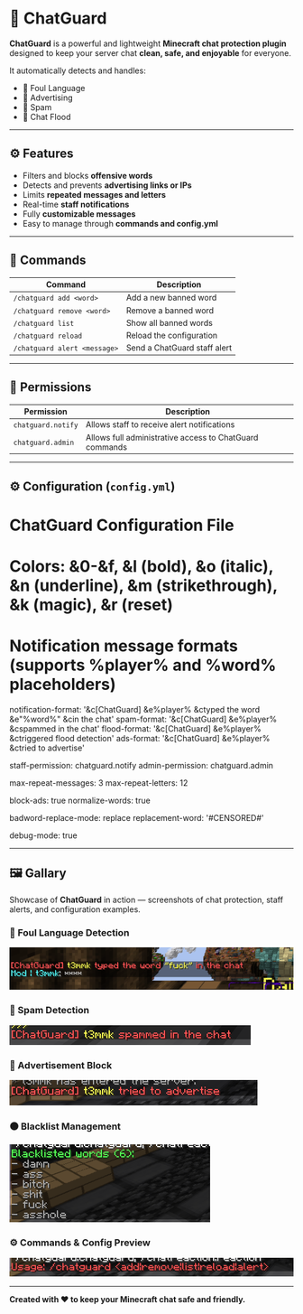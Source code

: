 # 💬 ChatGuard

**ChatGuard** is a powerful and lightweight **Minecraft chat protection plugin** designed to keep your server chat **clean, safe, and enjoyable** for everyone.

It automatically detects and handles:
- 🚫 Foul Language  
- 📢 Advertising  
- 🔁 Spam  
- 🌊 Chat Flood  

---

## ⚙️ Features

- Filters and blocks **offensive words**
- Detects and prevents **advertising links or IPs**
- Limits **repeated messages and letters**
- Real-time **staff notifications**
- Fully **customizable messages**
- Easy to manage through **commands and config.yml**

---

## 🧩 Commands

| Command | Description |
|----------|-------------|
| `/chatguard add <word>` | Add a new banned word |
| `/chatguard remove <word>` | Remove a banned word |
| `/chatguard list` | Show all banned words |
| `/chatguard reload` | Reload the configuration |
| `/chatguard alert <message>` | Send a ChatGuard staff alert |

---

## 🔑 Permissions

| Permission | Description |
|-------------|-------------|
| `chatguard.notify` | Allows staff to receive alert notifications |
| `chatguard.admin` | Allows full administrative access to ChatGuard commands |

---

## ⚙️ Configuration (`config.yml`)

# ChatGuard Configuration File
# Colors: &0-&f, &l (bold), &o (italic), &n (underline), &m (strikethrough), &k (magic), &r (reset)

# Notification message formats (supports %player% and %word% placeholders)
notification-format: '&c[ChatGuard] &e%player% &ctyped the word &e"%word%" &cin the chat'
spam-format: '&c[ChatGuard] &e%player% &cspammed in the chat'
flood-format: '&c[ChatGuard] &e%player% &ctriggered flood detection'
ads-format: '&c[ChatGuard] &e%player% &ctried to advertise'

staff-permission: chatguard.notify
admin-permission: chatguard.admin

max-repeat-messages: 3
max-repeat-letters: 12

block-ads: true
normalize-words: true

badword-replace-mode: replace
replacement-word: '#CENSORED#'

debug-mode: true

---

## 🖼️ Gallary

Showcase of **ChatGuard** in action — screenshots of chat protection, staff alerts, and configuration examples.

### 💬 Foul Language Detection
![Foul Language](FoulLanguage.png)

### 🚫 Spam Detection
![Spam](Spam.png)

### 📢 Advertisement Block
![Advertisement](advertise.png)

### ⚫ Blacklist Management
![Blacklist](blacklist.png)

### ⚙️ Commands & Config Preview
![Commands](command.png)

---

**Created with ❤️ to keep your Minecraft chat safe and friendly.**
